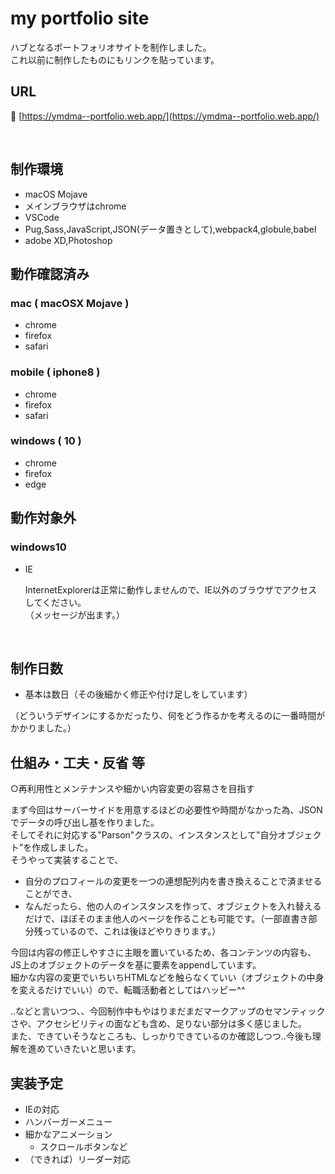# my portfolio site

ハブとなるポートフォリオサイトを制作しました。<br>
これ以前に制作したものにもリンクを貼っています。

## URL
  :link: [https://ymdma--portfolio.web.app/](https://ymdma--portfolio.web.app/)

<br>

## 制作環境

- macOS Mojave
- メインブラウザはchrome
- VSCode
- Pug,Sass,JavaScript,JSON(データ置きとして),webpack4,globule,babel
- adobe XD,Photoshop

## 動作確認済み

  ### mac ( macOSX Mojave )
  - chrome
  - firefox
  - safari
  ### mobile ( iphone8 )
  - chrome
  - firefox
  - safari
  ### windows ( 10 )
  - chrome
  - firefox
  - edge

## 動作対象外

  ###  windows10
  - IE

      InternetExplorerは正常に動作しませんので、IE以外のブラウザでアクセスしてください。<br>
      （メッセージが出ます。）
<br>

## 制作日数

- 基本は数日（その後細かく修正や付け足しをしています）<br>

（どういうデザインにするかだったり、何をどう作るかを考えるのに一番時間がかかりました。）


## 仕組み・工夫・反省 等

○再利用性とメンテナンスや細かい内容変更の容易さを目指す

まず今回はサーバーサイドを用意するほどの必要性や時間がなかった為、JSONでデータの呼び出し基を作りました。<br>
そしてそれに対応する"Parson"クラスの、インスタンスとして"自分オブジェクト”を作成しました。<br>
そうやって実装することで、
- 自分のプロフィールの変更を一つの連想配列内を書き換えることで済ませることができ、
- なんだったら、他の人のインスタンスを作って、オブジェクトを入れ替えるだけで、ほぼそのまま他人のページを作ることも可能です。（一部直書き部分残っているので、これは後ほどやりきります。）

今回は内容の修正しやすさに主眼を置いているため、各コンテンツの内容も、JS上のオブジェクトのデータを基に要素をappendしています。<br>
細かな内容の変更でいちいちHTMLなどを触らなくていい（オブジェクトの中身を変えるだけでいい）ので、転職活動者としてはハッピー^^<br>

..などと言いつつ、、今回制作中もやはりまだまだマークアップのセマンティックさや、アクセシビリティの面なども含め、足りない部分は多く感じました。<br>
また、できていそうなところも、しっかりできているのか確認しつつ..今後も理解を進めていきたいと思います。

## 実装予定

- IEの対応
- ハンバーガーメニュー
- 細かなアニメーション
  - スクロールボタンなど
- （できれば）リーダー対応